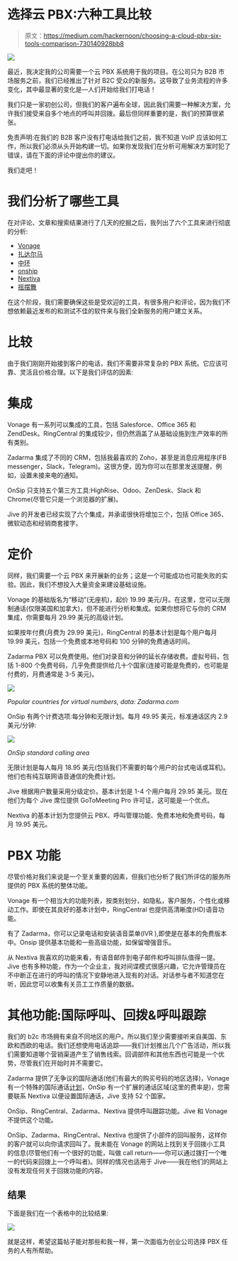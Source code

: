 # 选择云 PBX:六种工具比较

> 原文：<https://medium.com/hackernoon/choosing-a-cloud-pbx-six-tools-comparison-730140928bb8>

![](img/ff9e522578a3f906b508abed2dd9784b.png)

最近，我决定我的公司需要一个云 PBX 系统用于我的项目。在公司只为 B2B 市场服务之前，我们已经推出了针对 B2C 受众的新服务。这导致了业务流程的许多变化，其中最显著的变化是—人们开始给我们打电话！

我们只是一家初创公司，但我们的客户遍布全球，因此我们需要一种解决方案，允许我们接受来自多个地点的呼叫并回拨。最后但同样重要的是，我们的预算很紧张。

免责声明:在我们的 B2B 客户没有打电话给我们之前，我不知道 VoIP 应该如何工作，所以我们必须从头开始构建一切。如果你发现我们在分析可用解决方案时犯了错误，请在下面的评论中提出你的建议。

我们走吧！

# **我们分析了哪些工具**

在对评论、文章和搜索结果进行了几天的挖掘之后，我列出了六个工具来进行彻底的分析:

*   [Vonage](https://www.vonage.com/)
*   [扎达尔马](https://zadarma.com/en/)
*   [中环](https://www.ringcentral.com/)
*   [onship](https://www.onsip.com/)
*   [Nextiva](https://www.nextiva.com/)
*   [摇摆舞](https://jive.com/)

在这个阶段，我们需要确保这些是受欢迎的工具，有很多用户和评论，因为我们不想依赖最近发布的和测试不佳的软件来与我们全新服务的用户建立关系。

# **比较**

由于我们刚刚开始接到客户的电话，我们不需要非常复杂的 PBX 系统。它应该可靠、灵活且价格合理。以下是我们评估的因素:

# **集成**

Vonage 有一系列可以集成的工具，包括 Salesforce、Office 365 和 ZendDesk。RingCentral 的集成较少，但仍然涵盖了从基础设施到生产效率的所有类别。

Zadarma 集成了不同的 CRM，包括我最喜欢的 Zoho，甚至是消息应用程序(FB messenger，Slack，Telegram)。这很方便，因为你可以在那里发送提醒，例如，设置未接来电的通知。

OnSip 只支持五个第三方工具:HighRise、Odoo、ZenDesk、Slack 和 Chrome(尽管它只是一个浏览器的扩展)。

Jive 的开发者已经实现了六个集成，并承诺很快将增加三个，包括 Office 365、微软动态和经销商套接字。

# **定价**

同样，我们需要一个云 PBX 来开展新的业务；这是一个可能成功也可能失败的实验。因此，我们不想投入大量资金来建设基础设施。

Vonage 的基础版名为“移动”(无座机)，起价 19.99 美元/月。在这里，您可以无限制通话(仅限美国和加拿大)，但不能进行分析和集成。如果你想将它与你的 CRM 集成，你需要每月 29.99 美元的高级计划。

如果按年付费(月费为 29.99 美元)，RingCentral 的基本计划是每个用户每月 19.99 美元，包括一个免费或本地号码和 100 分钟的免费通话时间。

Zadarma PBX 可以免费使用。他们对录音和分钟的延长存储收费。虚拟号码，包括 1-800 个免费号码，几乎免费提供给几十个国家(连接可能是免费的，也可能是付费的，月费通常是 3-5 美元)。

![](img/fc1c4e521d9d0f2a0c294a259c143358.png)

*Popular countries for virtual numbers, data: Zadarma.com*

OnSip 有两个计费选项:每分钟和无限计划。每月 49.95 美元，标准通话区内 2.9 美元/分钟:

![](img/5c1194c48692313fe8a86860b7b74458.png)

*OnSip standard calling area*

无限计划是每人每月 18.95 美元(包括我们不需要的每个用户的台式电话或耳机)。他们也有纯互联网语音通信的免费计划。

Jive 根据用户数量采用分级定价。基本计划是 1-4 个用户每月 29.95 美元。现在他们为每个 Jive 席位提供 GoToMeeting Pro 许可证，这可能是一个优点。

Nextiva 的基本计划为您提供云 PBX、呼叫管理功能、免费本地和免费号码，每月 19.95 美元。

# **PBX 功能**

尽管价格对我们来说是一个至关重要的因素，但我们也分析了我们所评估的服务所提供的 PBX 系统的整体功能。

Vonage 有一个相当大的功能列表，按类别划分，如隐私，客户服务，个性化或移动工作。即使在其良好的基本计划中，RingCentral 也提供高清晰度(HD)语音功能。

有了 Zadarma，你可以记录电话和安装语音菜单(IVR ),即使是在基本的免费版本中。Onsip 提供基本功能和一些高级功能，如保留增强音乐。

从 Nextiva 我喜欢的功能来看，有语音邮件到电子邮件和呼叫排队值得一提。Jive 也有多种功能，作为一个企业主，我对间谍模式很感兴趣，它允许管理员在不中断正在进行的呼叫的情况下安静地进入现有的对话。对话参与者不知道您在听，因此您可以收集有关员工工作质量的数据。

# **其他功能:国际呼叫、回拨&呼叫跟踪**

我们的 b2c 市场拥有来自不同地区的用户。所以我们至少需要接听来自美国、东欧和西欧的电话。我们还想使用电话追踪——我们计划推出几个广告活动，所以我们需要知道哪个营销渠道产生了销售线索。回调部件和其他东西也可能是一个优势，尽管我们在开始时并不需要它。

Zadarma 提供了无争议的国际通话(他们有最大的购买号码的地区选择)，Vonage 有一个特殊的国际通话[计划](https://www.vonage.com/personal/phone-plans/vonage-world)，OnSip 有一个扩展的通话区域(这里的费率是)，您需要联系 Nextiva 以便设置国际通话，Jive 支持 52 个国家。

OnSip、RingCentral、Zadarma、Nextiva 提供呼叫跟踪功能。Jive 和 Vonage 不提供这个功能。

OnSip、Zadarma、RingCentral、Nextiva 也提供了小部件的回叫服务，这样你的客户就可以向你请求回叫了。我未能在 Vonage 的网站上找到关于回拨小工具的信息(尽管他们有一个很好的功能，叫做 call return——你可以通过拨打一个唯一的代码来回拨上一个呼叫者)。同样的情况也适用于 Jive——我在他们的网站上没有发现任何关于回拨功能的内容。

## **结果**

下面是我们在一个表格中的比较结果:

![](img/b60199f71650502817859e77eca29793.png)

就是这样，希望这篇帖子能对那些和我一样，第一次面临为创业公司选择 PBX 任务的人有所帮助。